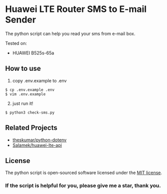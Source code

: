 # Huawei LTE Router SMS to E-mail Sender

The python script can help you read your sms from e-mail box.

Tested on:
* HUAWEI B525s-65a

## How to use

1. copy .env.example to .env
```console
$ cp .env.example .env
$ vim .env.example
```

2. just run it!
```console
$ python3 check-sms.py
```

## Related Projects

- [theskumar/python-dotenv](https://github.com/theskumar/python-dotenv)
- [Salamek/huawei-lte-api](https://github.com/Salamek/huawei-lte-api)

## License

The python script is open-sourced software licensed under the [MIT license](https://opensource.org/licenses/MIT).

### If the script is helpful for you, please give me a star, thank you.
